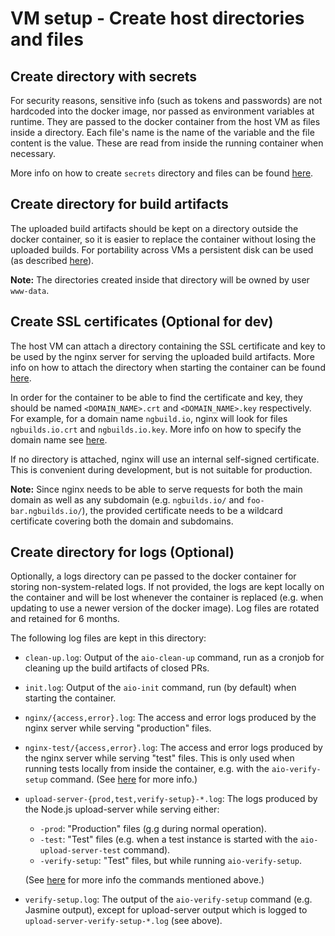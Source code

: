# VM setup - Create host directories and files


## Create directory with secrets
For security reasons, sensitive info (such as tokens and passwords) are not hardcoded into the
docker image, nor passed as environment variables at runtime. They are passed to the docker
container from the host VM as files inside a directory. Each file's name is the name of the variable
and the file content is the value. These are read from inside the running container when necessary.

More info on how to create `secrets` directory and files can be found
[here](vm-setup--set-up-secrets.md).


## Create directory for build artifacts
The uploaded build artifacts should be kept on a directory outside the docker container, so it is
easier to replace the container without losing the uploaded builds. For portability across VMs a
persistent disk can be used (as described [here](vm-setup--attach-persistent-disk.md)).

**Note:** The directories created inside that directory will be owned by user `www-data`.


## Create SSL certificates (Optional for dev)
The host VM can attach a directory containing the SSL certificate and key to be used by the nginx
server for serving the uploaded build artifacts. More info on how to attach the directory when
starting the container can be found [here](vm-setup--start-docker-container.md).

In order for the container to be able to find the certificate and key, they should be named
`<DOMAIN_NAME>.crt` and `<DOMAIN_NAME>.key` respectively. For example, for a domain name
`ngbuild.io`, nginx will look for files `ngbuilds.io.crt` and `ngbuilds.io.key`. More info on how to
specify the domain name see [here](vm-setup--create-docker-image.md).

If no directory is attached, nginx will use an internal self-signed certificate. This is convenient
during development, but is not suitable for production.

**Note:**
Since nginx needs to be able to serve requests for both the main domain as well as any subdomain
(e.g. `ngbuilds.io/` and `foo-bar.ngbuilds.io/`), the provided certificate needs to be a wildcard
certificate covering both the domain and subdomains.


## Create directory for logs (Optional)
Optionally, a logs directory can pe passed to the docker container for storing non-system-related
logs. If not provided, the logs are kept locally on the container and will be lost whenever the
container is replaced (e.g. when updating to use a newer version of the docker image). Log files are
rotated and retained for 6 months.

The following log files are kept in this directory:

- `clean-up.log`:
  Output of the `aio-clean-up` command, run as a cronjob for cleaning up the build artifacts of
  closed PRs.

- `init.log`:
  Output of the `aio-init` command, run (by default) when starting the container.

- `nginx/{access,error}.log`:
  The access and error logs produced by the nginx server while serving "production" files.

- `nginx-test/{access,error}.log`:
  The access and error logs produced by the nginx server while serving "test" files. This is only
  used when running tests locally from inside the container, e.g. with the `aio-verify-setup`
  command. (See [here](overview--scripts-and-commands.md) for more info.)

- `upload-server-{prod,test,verify-setup}-*.log`:
  The logs produced by the Node.js upload-server while serving either:
  - `-prod`: "Production" files (g.g during normal operation).
  - `-test`: "Test" files (e.g. when a test instance is started with the `aio-upload-server-test`
             command).
  - `-verify-setup`: "Test" files, but while running `aio-verify-setup`.

  (See [here](overview--scripts-and-commands.md) for more info the commands mentioned above.)

- `verify-setup.log`:
  The output of the `aio-verify-setup` command (e.g. Jasmine output), except for upload-server
  output which is logged to `upload-server-verify-setup-*.log` (see above).
